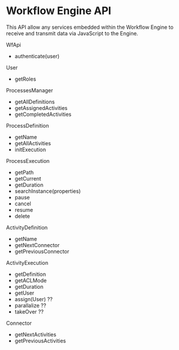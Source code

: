 <!--
author:
    - 'Lionel Lecaque'
created_at: '2011-09-30 17:42:06'
updated_at: '2011-11-04 15:49:31'
-->

Workflow Engine API
===================

This API allow any services embedded within the Workflow Engine to receive and transmit data via JavaScript to the Engine.

WfApi

-   authenticate(user)

User

-   getRoles

ProcessesManager

-   getAllDefinitions
-   getAssignedActivities
-   getCompletedActivities

ProcessDefinition

-   getName
-   getAllActivities
-   initExecution

ProcessExecution

-   getPath
-   getCurrent
-   getDuration
-   searchInstance(properties)
-   pause
-   cancel
-   resume
-   delete

ActivityDefinition

-   getName
-   getNextConnector
-   getPreviousConnector

ActivityExecution

-   getDefinition
-   getACLMode
-   getDuration
-   getUser
-   assign(User) ??
-   parallalize ??
-   takeOver ??

Connector

-   getNextActivities
-   getPreviousActivities


